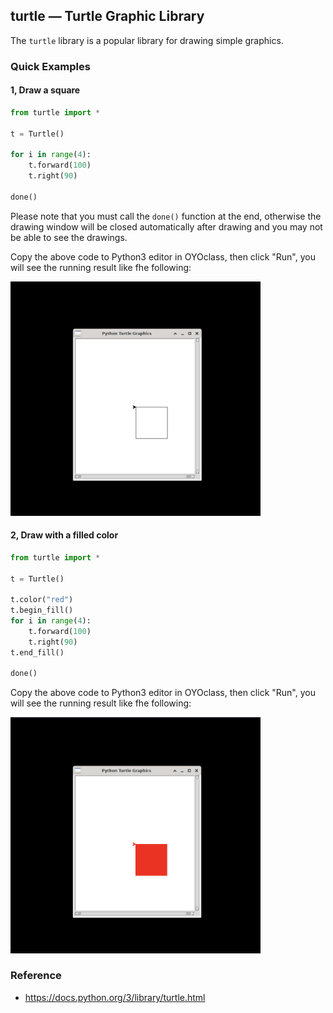 ## turtle — Turtle Graphic Library

The `turtle` library is a popular library for drawing simple graphics.

### Quick Examples

#### 1, Draw a square

```python
from turtle import *

t = Turtle()

for i in range(4):
    t.forward(100)
    t.right(90)

done()
```

Please note that you must call the `done()` function at the end, otherwise the drawing window will be closed automatically after drawing and you may not be able to see the drawings.

Copy the above code to Python3 editor in OYOclass, then click "Run", you will see the running result like fhe following:

<img src="/assets/img/turtle-square.png" width="400px"/>


#### 2, Draw with a filled color 

```python
from turtle import *

t = Turtle()

t.color("red")
t.begin_fill()
for i in range(4):
    t.forward(100)
    t.right(90)
t.end_fill()

done()
```

Copy the above code to Python3 editor in OYOclass, then click "Run", you will see the running result like fhe following:

<img src="/assets/img/turtle-square-filled.png" width="400px"/>

### Reference
* https://docs.python.org/3/library/turtle.html